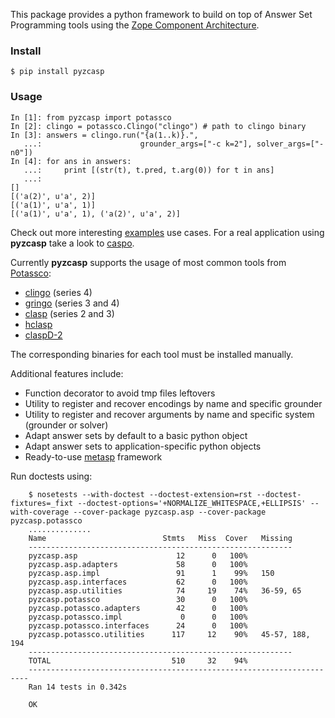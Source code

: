 This package provides a python framework to build on top of Answer Set Programming tools using the [Zope Component Architecture](http://muthukadan.net/docs/zca.html).

### Install

```
$ pip install pyzcasp
```

### Usage
```
In [1]: from pyzcasp import potassco
In [2]: clingo = potassco.Clingo("clingo") # path to clingo binary
In [3]: answers = clingo.run("{a(1..k)}.",
   ...:                      grounder_args=["-c k=2"], solver_args=["-n0"])
In [4]: for ans in answers:
   ...:     print [(str(t), t.pred, t.arg(0)) for t in ans]
   ...:
[]
[('a(2)', u'a', 2)]
[('a(1)', u'a', 1)]
[('a(1)', u'a', 1), ('a(2)', u'a', 2)]
```

Check out more interesting [examples](pyzcasp/examples) use cases. For a real application using **pyzcasp** take a look to [caspo](https://github.com/bioasp/caspo).


Currently **pyzcasp** supports the usage of most common tools from [Potassco](http://potassco.sourceforge.net/):
- [clingo](https://sourceforge.net/projects/potassco/files/clingo/) (series 4)
- [gringo](https://sourceforge.net/projects/potassco/files/gringo/) (series 3 and 4)
- [clasp](https://sourceforge.net/projects/potassco/files/clasp/) (series 2 and 3)
- [hclasp](https://sourceforge.net/projects/potassco/files/hclasp/)
- [claspD-2](http://www.cs.uni-potsdam.de/claspD/)

The corresponding binaries for each tool must be installed manually.


Additional features include:
- Function decorator to avoid tmp files leftovers
- Utility to register and recover encodings by name and specific grounder
- Utility to register and recover arguments by name and specific system (grounder or solver)
- Adapt answer sets by default to a basic python object
- Adapt answer sets to application-specific python objects
- Ready-to-use [metasp](http://www.cs.uni-potsdam.de/wv/metasp/) framework


Run doctests using:
```
    $ nosetests --with-doctest --doctest-extension=rst --doctest-fixtures=_fixt --doctest-options='+NORMALIZE_WHITESPACE,+ELLIPSIS' --with-coverage --cover-package pyzcasp.asp --cover-package pyzcasp.potassco
    ..............
    Name                          Stmts   Miss  Cover   Missing
    -----------------------------------------------------------
    pyzcasp.asp                      12      0   100%
    pyzcasp.asp.adapters             58      0   100%
    pyzcasp.asp.impl                 91      1    99%   150
    pyzcasp.asp.interfaces           62      0   100%
    pyzcasp.asp.utilities            74     19    74%   36-59, 65
    pyzcasp.potassco                 30      0   100%
    pyzcasp.potassco.adapters        42      0   100%
    pyzcasp.potassco.impl             0      0   100%
    pyzcasp.potassco.interfaces      24      0   100%
    pyzcasp.potassco.utilities      117     12    90%   45-57, 188, 194
    -----------------------------------------------------------
    TOTAL                           510     32    94%
    ----------------------------------------------------------------------
    Ran 14 tests in 0.342s
        
    OK
```
